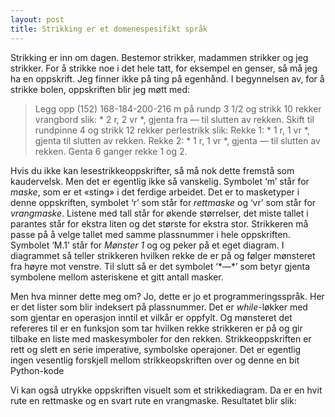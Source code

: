 ```yaml
---
layout: post
title: Strikking er et domenespesifikt språk
---
```

Strikking er inn om dagen. Bestemor strikker, madammen strikker og jeg strikker. For å strikke noe i det hele tatt, for eksempel en genser, så må jeg ha en oppskrift. Jeg finner ikke på ting på egenhånd. I begynnelsen av, for å strikke bolen, oppskriften blir jeg møtt med:

> Legg opp (152) 168-184-200-216 m på rundp 3 1/2 og strikk 10 rekker vrangbord slik: * 2 r, 2 vr *, gjenta fra *—* til slutten av rekken. Skift til rundpinne 4 og strikk 12 rekker perlestrikk slik: Rekke 1: * 1 r, 1 vr *, gjenta til slutten av rekken. Rekke 2: * 1 r, 1 vr *, gjenta *—* til slutten av rekken. Genta 6 ganger rekke 1 og 2.

Hvis du ikke kan lesestrikkeoppskrifter, så må nok dette fremstå som kaudervelsk. Men det er egentlig ikke så vanskelig. Symbolet ‘m’ står for *maske*, som er et «sting» i det ferdige arbeidet. Det er to masketyper i denne oppskriften, symbolet ‘r’ som står for *rettmaske* og ‘vr’ som står for *vrangmaske*. Listene med tall står for økende størrelser, det miste tallet i parantes står for ekstra liten og det største for ekstra stor. Strikkeren må passe på å velge tallet med samme plassnummer i hele oppskriften. Symbolet ‘M.1’ står for *Mønster 1* og og peker på et eget diagram. I diagrammet så teller strikkeren hvilken rekke de er på og følger mønsteret fra høyre mot venstre. Til slutt så er det symbolet ‘\*—\*’ som betyr gjenta symbolene mellom asteriskene et gitt antall masker.

Men hva minner dette meg om? Jo, dette er jo et programmeringsspråk. Her er det lister som blir indeksert på plassnummer. Det er *while*-løkker med som gjentar en operasjon inntil et vilkår er oppfylt. Og mønsteret det refereres til er en funksjon som tar hvilken rekke strikkeren er på og gir tilbake en liste med maskesymboler for den rekken. Strikkeoppskriften er rett og slett en serie imperative, symbolske operajoner. Det er egentlig ingen vesentlig forskjell mellom strikkeopskriften over og denne en bit Python-kode

Vi kan også utrykke oppskriften visuelt som et strikkediagram. Da er en hvit rute en rettmaske og en svart rute en vrangmaske. Resultatet blir slik:
